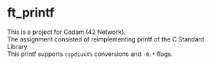 # ft_printf
This is a project for Codam (42 Network). <br>
The assignment consisted of reimplementing printf of the C Standard Library. <br>
This printf supports `cspdiuxX%` conversions and `-0.*` flags. <br>
